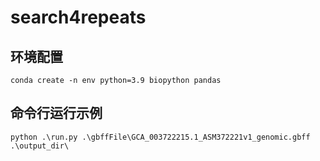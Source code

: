 # search4repeats
## 环境配置
`conda create -n env python=3.9 biopython pandas`
## 命令行运行示例
`python .\run.py .\gbffFile\GCA_003722215.1_ASM372221v1_genomic.gbff .\output_dir\`
